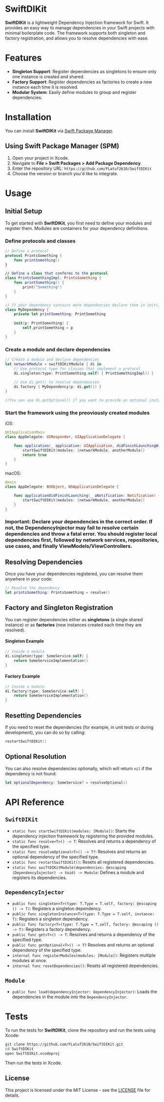 
# SwiftDIKit

**SwiftDIKit** is a lightweight Dependency Injection framework for Swift. It provides an easy way to manage dependencies in your Swift projects with minimal boilerplate code. The framework supports both singleton and factory registration, and allows you to resolve dependencies with ease.

# Features

- **Singleton Support**: Register dependencies as singletons to ensure only one instance is created and shared.
- **Factory Support**: Register dependencies as factories to create a new instance each time it is resolved.
- **Modular System**: Easily define modules to group and register dependencies.

# Installation

You can install **SwiftDIKit** via [Swift Package Manager](https://swift.org/package-manager/).

## Using Swift Package Manager (SPM)

1. Open your project in Xcode.
2. Navigate to **File > Swift Packages > Add Package Dependency**.
3. Enter the repository URL: `https://github.com/FLatuf2610/SwiftDIKit`
4. Choose the version or branch you'd like to integrate.

# Usage

## Initial Setup

To get started with **SwiftDIKit**, you first need to define your modules and register them. Modules are containers for your dependency definitions.

### Define protocols and classes

```swift
// Define a protocol
protocol PrintsSomething {
    func printSomething()
}

// Define a class that conforms to the protocol
class PrintsSomethingImpl: PrintsSomething {
    func printSomething() {
        print("Something")
    }
}

// If your dependency contains more dependencies declare them in init()
class MyDependency {
    private let printSomething: PrintSomething
    
    init(p: PrintSomething) {
        self.printSomething = p
    }
}

```

### Create a module and declare dependencies

```swift
// Create a module and declare dependencies
let networkModule = swiftDIKitModule { di in
    // Use protocol type for classes that implement a protocol
    di.singleton(type: PrintSomething.self) { PrintSomethingImpl() }
    
    // Use di.get() to resolve dependencies
    di.factory { MyDependency(p: di.get()) }
}

//You can use di.getOptional() if you want to provide an optional instance
```


### Start the framework using the preoviously created modules

iOS: 
```swift
@UIApplicationMain
class AppDelegate: UIResponder, UIApplicationDelegate {

    func application(_ application: UIApplication, didFinishLaunchingWithOptions launchOptions: [UIApplication.LaunchOptionsKey: Any]?) -> Bool {
        startSwiftDIKit(modules: [networkModule, anotherModule])
        return true
    }
}
```

macOS:
```swift
@main
class AppDelegate: NSObject, NSApplicationDelegate {

    func applicationDidFinishLaunching(_ aNotification: Notification) {
        startSwiftDIKit(modules: [networkModule, anotherModule])
    }
}
```

### Important: Declare your dependencies in the correct order. If not, the DependencyInjector may fail to resolve certain dependencies and throw a fatal error. You should register local dependencies first, followed by network services, repositories, use cases, and finally ViewModels/ViewControllers.

## Resolving Dependencies

Once you have your dependencies registered, you can resolve them anywhere in your code:

```swift
// Resolve the dependency
let printsSomething: PrintsSomething = resolve()
```

## Factory and Singleton Registration

You can register dependencies either as **singletons** (a single shared instance) or as **factories** (new instances created each time they are resolved).

#### Singleton Example

```swift
// Inside a module
di.singleton(type: SomeService.self) {
    return SomeServiceImplementation()
}
```

#### Factory Example

```swift
// Inside a module
di.factory(type: SomeService.self) {
    return SomeServiceImplementation()
}
```

## Resetting Dependencies

If you need to reset the dependencies (for example, in unit tests or during development), you can do so by calling:

```swift
restartSwiftDIKit()
```

## Optional Resolution

You can also resolve dependencies optionally, which will return `nil` if the dependency is not found:

```swift
let optionalDependency: SomeService? = resolveOptional()
```

# API Reference

## `SwiftDIKit`

- `static func startSwiftDIKit(modules: [Module])`: Starts the dependency injection framework by registering the provided modules.
- `static func resolve<T>() -> T`: Resolves and returns a dependency of the specified type.
- `static func resolveOptional<T>() -> T?`: Resolves and returns an optional dependency of the specified type.
- `static func restartSwiftDIKit()`: Resets all registered dependencies.
- `static func swiftDIKitModule(dependencies: @escaping (DependencyInjector) -> Void) -> Module`: Defines a module and registers its dependencies.

## `DependencyInjector`

- `public func singleton<T>(type: T.Type = T.self, factory: @escaping () -> T)`: Registers a singleton dependency.
- `public func singletonInstance<T>(type: T.Type = T.self, instance: T)`: Registers a singleton dependency.
- `public func factory<T>(type: T.Type = T.self, factory: @escaping () -> T)`: Registers a factory dependency.
- `public func get<T>() -> T`: Resolves and returns a dependency of the specified type.
- `public func getOptional<T>() -> T?` Resolves and returns an optional dependency of the specified type.
- `internal func registerModules(modules: [Module])`: Registers multiple modules at once.
- `internal func resetDependencies()`: Resets all registered dependencies.

## `Module`

- `public func load(dependencyInjector: DependencyInjector)`: Loads the dependencies in the module into the `DependencyInjector`.

# Tests

To run the tests for **SwiftDIKit**, clone the repository and run the tests using Xcode:

```bash
git clone https://github.com/FLatuf2610/SwiftDIKit.git
cd SwiftDIKit
open SwiftDIKit.xcodeproj
```

Then run the tests in Xcode.

## License

This project is licensed under the MIT License - see the [LICENSE](LICENSE) file for details.


